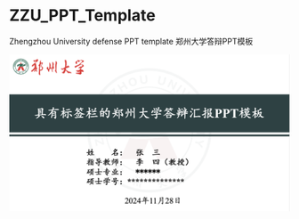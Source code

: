 # ZZU_PPT_Template
Zhengzhou University defense PPT template 郑州大学答辩PPT模板
<p align="center">
  <img src="fengmian.jpg" />
</p>

